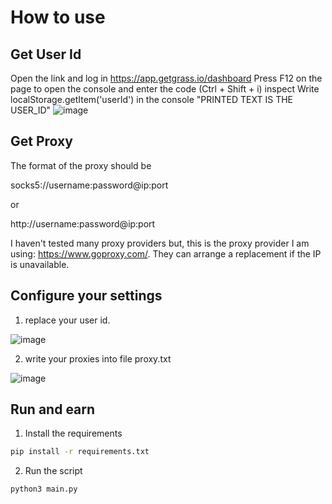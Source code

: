 # How to use
## Get User Id

Open the link and log in https://app.getgrass.io/dashboard
Press F12 on the page to open the console and enter the code (Ctrl + Shift + i) inspect
Write localStorage.getItem('userId') in the console
"PRINTED TEXT IS THE USER_ID"
![image](https://github.com/user-attachments/assets/abdd663d-22e0-4198-94d2-24e88a06607a)

## Get Proxy
The format of the proxy should be 

socks5://username:password@ip:port

or 

http://username:password@ip:port

I haven't tested many proxy providers but, this is the proxy provider I am using: https://www.goproxy.com/. They can arrange a replacement if the IP is unavailable.

## Configure your settings
1. replace your user id.

![image](https://github.com/user-attachments/assets/db4915d1-9e40-4729-8bb2-636eea6775fc)

2. write your proxies into file proxy.txt

![image](https://github.com/user-attachments/assets/2963cc56-7a31-4a36-a88c-0ada14502716)

## Run and earn
1. Install the requirements
``` bash
pip install -r requirements.txt
```
2. Run the script
``` bash
python3 main.py
```

